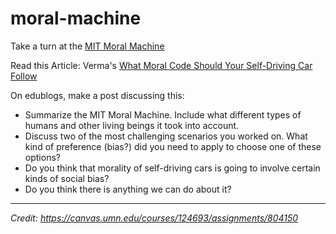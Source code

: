 # moral-machine

Take a turn at the [MIT Moral Machine](http://moralmachine.mit.edu/)

Read this Article: Verma's [What Moral Code Should Your Self-Driving Car Follow](https://www.delltechnologies.com/en-us/perspectives/what-moral-code-should-your-self-driving-car-follow)
 
On edublogs, make a post discussing this:

- Summarize the MIT Moral Machine. Include what different types of humans and other living beings it took into account.
- Discuss two of the most challenging scenarios you worked on. What kind of preference (bias?) did you need to apply to choose one of these options?
- Do you think that morality of self-driving cars is going to involve certain kinds of social bias?  
- Do you think there is anything we can do about it?

***
_Credit: https://canvas.umn.edu/courses/124693/assignments/804150_
